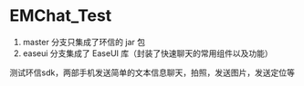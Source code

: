 # EMChat_Test
1. master 分支只集成了环信的 jar 包
2. easeui 分支集成了 EaseUI 库（封装了快速聊天的常用组件以及功能）

测试环信sdk，两部手机发送简单的文本信息聊天，拍照，发送图片，发送定位等
